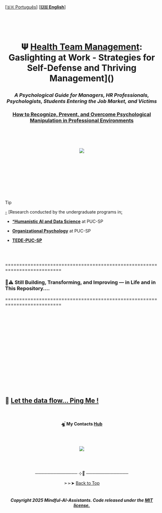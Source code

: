 <br><br>
 
 
 \[[🇧🇷 Português](README.pt_BR.md)\] \[**[🇺🇸 English](README.md)**\]


<br><br><br>


# <p align="center">  𝚿 [Health Team Management](): Gaslighting at Work - Strategies for Self-Defense and Thriving Management]()
### <p align="center">  *A Psychological Guide for Managers, HR Professionals, Psychologists, Students Entering the Job Market, and Victims*
### <p align="center"> [How to Recognize, Prevent, and Overcome Psychological Manipulation in Professional Environments]()

<br><br><br>


<p align="center">
   <img src="https://github.com/user-attachments/assets/791a69e2-d09a-429f-9257-f6667fff5c04 ">
 </p>

<br><br><br>


#  

<br><br>

<!--End-->


> [!TIP]
>
> [-]() [Research conducted by the undergraduate programs in[:]()
>
>   * [***Humanistic AI and Data Science**]() at PUC-SP
>
>   * [**Organizational Psychology**]() at PUC-SP
>
>   * [**TEDE-PUC-SP**]()
>  
> 


<br><br>  

==========================================================================

### 🌱⚠️  Still Building, Transforming, and Improving — in Life and in This Repository....

==========================================================================

<br><br>  

































































<br><br>
<br><br>
<br><br>
<br><br>
<br><br>
<br><br>


## 💌 [Let the data flow... Ping Me !](mailto:fabicampanari@proton.me)

<br>


#### <p align="center">  🛸๋ My Contacts [Hub](https://linktr.ee/fabianacampanari)


<br>

### <p align="center"> <img src="https://github.com/user-attachments/assets/517fc573-7607-4c5d-82a7-38383cc0537d" />


<br><br>

<p align="center">  ────────────── ⊹🔭๋ ──────────────

<!--
<p align="center">  ────────────── 🛸๋*ੈ✩* 🔭*ੈ₊ ──────────────
-->

<br>

<p align="center"> ➣➢➤ <a href="#top">Back to Top </a>
  

  
#
 
##### <p align="center">Copyright 2025 Mindful-AI-Assistants. Code released under the  [MIT license.](https://github.com/Mindful-AI-Assistants/CDIA-Entrepreneurship-Soft-Skills-PUC-SP/blob/21961c2693169d461c6e05900e3d25e28a292297/LICENSE)




